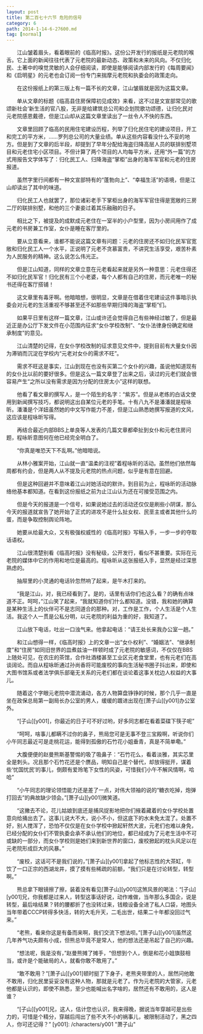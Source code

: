 ```yaml
---
layout: post
title: 第二百七十六节 危险的信号
category: 6
path: 2014-1-14-6-27600.md
tag: [normal]
---
```


　　江山皱着眉头，看着眼前的《临高时报》。这份公开发行的报纸是元老院的喉舌。它上面的新闻往往代表了元老院的最新动态、政策和未来的风向。不仅归化民、土著中的嗅觉灵敏的人会仔细阅读，即使是能够阅读内部发行的《每周要闻》和《启明星》的元老也会订阅一份专门来揣摩元老院和执委会的政策走向。

　　在这份报纸上的第三版上有一篇不长的文章，江山皱眉就是因为这篇文章。

　　单从文章的标题《临高县住房保障初见成效》来看，这不过是文宣部常见的歌颂新社会‘新生活的官八股，无非是给建筑总公司和企划院歌功颂德，让归化民对元老院感恩戴德，但是江山却从这篇文章里读出了一丝令人不快的东西。

　　文章里回顾了临高的民用住宅建设历程，列举了归化民住宅的建设项目，开工和完工的平方米，……罗列总公司的大量业绩。单从这些内容看没什么不妥的地方。但是到了文章的后半段，却提到了早年分配给海盗归降高层人员的联排别墅项目和元老住宅小区项目。不但计算了两个项目的人均每平方米，还用“外一篇”的方式用报告文学体写了：归化民工人、归降海盗“掌柜”出身的海军军官和元老的住房报道。

　　虽然字里行间都有一种文宣部特有的“蓬勃向上”、“幸福生活”的语境，但是江山却读出了其中的味道。

　　归化民工人也就罢了，那位诸彩老手下掌柜出身的海军军官住得是宽敞的三房二厅的联排别墅，和他的三个妻妾过着其乐融融的日子。

　　相比之下，被提及的成默成元老住在一室半的小户型里，因为小房间用作了成元老的书房兼工作室，女仆是睡在客厅里的。

　　要从立意看来，谁都不能说这篇文章有问题：元老的住房还不如归化民军官宽敞和归化民工人一个水平，正说明了元老不贪慕富贵，不讲究生活享受，艰苦朴素为人民服务的精神。这么说怎么伟光正。

　　但是江山知道，同样的文章立意在元老看起来就是另外一种意思：元老住得还不如归化民军官！归化民有三个小老婆，每个人都有自己的住房，而元老唯一的秘书还得在客厅搭铺！

　　这文章里有毒牙啊。他暗暗想，很明显，文章是在借着住宅建设这件事暗示执委会对元老的生活重视不够甚至还不如那些早期归降的海盗“掌柜”们。

　　如果平日里有这样一篇文章，江山或许还会觉得自己有些神经过敏了，但是最近正是办公厅下发文件在小范围内征求“女仆学校改制”、“女仆法律身份确定和继承制度”的意见。

　　江山清楚的记得，在女仆学校改制的征求意见文件中，提到目前有大量女仆因为滞销而沉淀在学校内“元老对女仆的需求不旺”。

　　需求不旺这是事实，江山到现在也没有买第二个女仆的兴趣，虽说他知道现有的女仆比以前的要好很多。但是这么一篇文章登了出来之后，读过的元老们就会很容易产生“之所以没有需求是因为分配的住房太小”这样的联想。

　　他看了看文章的撰写人，是一个陌生的名字：“紫苏”。但是从老练的白话文使用到新闻撰写技巧，都说明这出自某位元老的手笔。十有八九不是潘潘就是程咏昕。潘潘是个洋妞虽然她的中文写作能力不差，但是江山熟悉她撰写报道的文风，这应该是程咏昕写得。

　　再结合最近内部BBS上单良等人发表的几篇文章都牵扯到女仆和元老住房问题，程咏昕意图何在他已经完全明白了。

　　“你真是唯恐天下不乱啊。”他暗暗说。

　　从林小雅案开始，江山就一直“温柔的注视”着程咏昕的活动。虽然他们依然每周都有约会，但是两人从不提及元老院的热点问题，似乎是有意在回避。

　　但是这种回避并不意味着江山对她活动的默许。到目前为止，程咏昕的活动脉络他基本都知道。在看到这份报纸之前为止江山认为还在可接受范围之内。

　　但是今天的报道是一个信号，如果说她过去的活动还仅仅是刷些小阴谋，那么今天的报道就宣告了她开始了正式的进攻不是什么扯女权、民垩主或者其他什么的蛋，而是争取控制舆论阵地。

　　她要从给最大众，又有极强权威性的《临高时报》写稿入手，一步一步的夺取话语权。

　　江山很清楚别看《临高时报》没有秘级，公开发行，看似不甚重要。实际在元老院的媒体中它的作用和地位是最高的。程咏昕从这张报纸入手，显然是经过深思熟虑的。

　　抽屉里的小灵通的电话铃忽然响了起来，是午木打来的。

　　“我是江山，对，我已经看到了。是的，话里有话你们也这么看？的确有点味道不正。呵呵，”江山笑了起来，“我就知道你们什么都知道。没错，我和她的确算是某种生活上的伙伴可不是志同道合的那种。对，工作是工作，个人生活是个人生活。我这个人一贯是公私分明，以元老院的利益为重的好，我知道了。

　　江山放下电话，吐出一口浊气来。他拿起电话：“请王处长来我办公室一趟。”

　　和江山想得一样，《临高时报》上的文章一出“女仆权利”、“婚姻法”、“继承制度”和“住房”如同旧世界的皿煮兹油一样顿时成了元老院的敏感词，不仅仅在BBS上随处可见，在农庄的茶馆，合作社酒楼甚至工业区元老食堂里，也有元老们在高谈阔论。而自从程咏昕通过孙尚香将可能废校的事向生活秘书圈子抖出来，即使和大图书馆系或者法学俱乐部毫无关系的元老们都在谈论着这事关枕边人权益的大事儿。

　　随着这个字眼元老院中潜流涌动，各方人物算盘铮铮的时候，那个几乎一直是坐在政保总局第一副局长办公室的男人，缓缓的踱进出现在[萧子山][y001]办公室外。

　　“[子山][y001]，你最近的日子可不好过哟，好多同志都在看着菜碟下筷子呢”

　　“呵呵，啥事儿都瞒不过你的鼻子，熊局您可是无事不登三宝殿啊，听说你们小午同志最近可是走桃花运，能得到孤傲的石竹花小姐垂青，真是不简单嘞。”

　　大腹便便的赵曼熊斯基警惕的吸了吸鼻子：“石竹花么，看着淡雅，其实芯里全是刺头。况且那个石竹花还是个赝品，明知自己是个替代，却放得挺开，谋着些‘忧国忧民’的事儿，倒颇有爱玲笔下女性的风姿，可惜我们小午不解风情啊，哈哈”

　　“小午同志的理论领悟能力还是差了一点，对伟大领袖的说的“糖衣吃掉，炮弹打回去”的典故缺少领会。”[萧子山][y001]微笑道。

　　“这撇去不论，花儿姑娘到底还是捕风捉影地把你们掖着藏着的女仆学校处置意向给捅出去了。这事儿说大不大，说小不小，但这底下的水未免太混了。处置不好，别人搅浑了，恐怕不仅仅是在女仆学校中掀起轩然大波，元老们也难以身免，已经分配的女仆们不管执委会承不承认他们的地位，都已经成为了元老生活中不可或缺的一部分，而女仆学校则是她们来到新世界的窗口，废校掀起的枕头风足以在元老院形成巨大的风暴。”

　　“废校，这话可不是我们说的，”[萧子山][y001]拿起了他标志性的大茶缸，牛饮了一口正宗的西湖龙井，摸了摸有些稀疏的前额，“我们只是在讨论转型，转型啊。”

　　熊总拿下眼镜擦了擦，装着没有看见[萧子山][y001]这煞风景的喝法：“[子山][y001]兄，你我都是过来人，转型这事话好说，动作难做，当年那么多国企，说是转型，最后啥结果？转的腰都折了也没转过来，钱粮设备全进了私人口袋，地图头当年带着CCCP转得多快活，转的大毛升天，二毛出世，结果二十年都没回过气来。”

　　“老熊，看来你这是有备而来啊，我们交流下想法呗。”[萧子山][y001]虽然这几年养气功夫颇有小成，但熊总毕竟不是常人，他的想法还是吊起了自己的兴趣。

　　“想法呢，我是没有，”赵曼熊摊了摊手，“但想到个人，倒是和花小姐旗鼓相当，或许是个能破局的人，就看你敢不敢用了。”

　　“敢不敢用？”[萧子山][y001]顿时挺了下身子，老熊夹带里的人，居然问他敢不敢用，归化民里妥妥没有这种人物，那就是元老了。作为元老院的大管家，元老他都是认识的，即使不熟悉，至少也能喊出名字啥的，居然还有不敢用的，这人是谁？

　　“[子山][y001]兄，这人，估计您也认识，我来得晚，据说当年穿越可是出些力的，可惜是个精分，穿越后闯出了些不大不小的祸事儿，被限制活动了，黑之四人，你可还记得？”
[y001]: /characters/y001 "萧子山"
